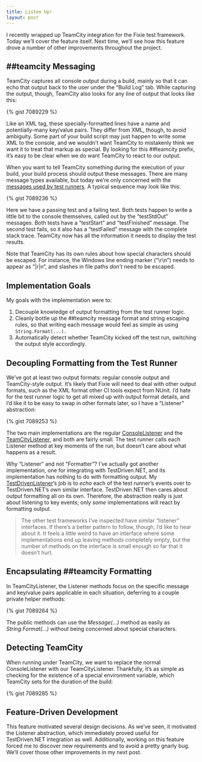```yaml
---
title: Listen Up!
layout: post
---
```

I recently wrapped up TeamCity integration for the Fixie test framework. Today we&#8217;ll cover the feature itself. Next time, we&#8217;ll see how this feature drove a number of other improvements throughout the project.

## ##teamcity Messaging

TeamCity captures all console output during a build, mainly so that it can echo that output back to the user under the &#8220;Build Log&#8221; tab. While capturing the output, though, TeamCity also looks for any line of output that looks like this:

{% gist 7089229 %}

Like an XML tag, these specially-formatted lines have a name and potentially-many key/value pairs. They differ from XML, though, to avoid ambiguity. Some part of your build script may just happen to write some XML to the console, and we wouldn&#8217;t want TeamCity to mistakenly think we want it to treat that markup as special. By looking for this ##teamcity prefix, it&#8217;s easy to be clear when we do want TeamCity to react to our output.

When you want to tell TeamCity something during the execution of your build, your build process should output these messages. There are many message types available, but today we&#8217;re only concerned with the [messages used by test runners](http://confluence.jetbrains.com/display/TCD8/Build+Script+Interaction+with+TeamCity#BuildScriptInteractionwithTeamCity-ReportingTests). A typical sequence may look like this:

{% gist 7089236 %}

Here we have a passing test and a failing test. Both tests happen to write a little bit to the console themselves, called out by the &#8220;testStdOut&#8221; messages. Both tests have a &#8220;testStart&#8221; and &#8220;testFinished&#8221; message. The second test fails, so it also has a &#8220;testFailed&#8221; message with the complete stack trace. TeamCity now has all the information it needs to display the test results.

Note that TeamCity has its own rules about how special characters should be escaped. For instance, the Windows line ending marker (&#8220;\r\n&#8221;) needs to appear as &#8220;|r|n&#8221;, and slashes in file paths _don&#8217;t_ need to be escaped.

## Implementation Goals

My goals with the implementation were to:

  1. Decouple knowledge of output formatting from the test runner logic.
  2. Cleanly bottle up the ##teamcity message format and string escaping rules, so that writing each message would feel as simple as using `String.Format(...).`
  3. Automatically detect whether TeamCity kicked off the test run, switching the output style accordingly.

## Decoupling Formatting from the Test Runner

We&#8217;ve got at least two output formats: regular console output and TeamCity-style output. It&#8217;s likely that Fixie will need to deal with other output formats, such as the XML format other CI tools expect from NUnit. I&#8217;d hate for the test runner logic to get all mixed up with output format details, and I&#8217;d like it to be easy to swap in other formats later, so I have a &#8220;Listener&#8221; abstraction:

{% gist 7089253 %}

The two main implementations are the regular [ConsoleListener](https://github.com/plioi/fixie/blob/bbf7966fee939f1c6433695a7678e62d91419c1f/src/Fixie/Listeners/ConsoleListener.cs) and the [TeamCityListener](https://github.com/plioi/fixie/blob/bbf7966fee939f1c6433695a7678e62d91419c1f/src/Fixie/Listeners/TeamCityListener.cs), and both are fairly small. The test runner calls each Listener method at key moments of the run, but doesn&#8217;t care about what happens as a result.

Why &#8220;Listener&#8221; and not &#8220;Formatter&#8221;? I&#8217;ve actually got another implementation, one for integrating with TestDriven.NET, and its implementation has nothing to do with formatting output. My [TestDrivenListener](https://github.com/plioi/fixie/blob/bbf7966fee939f1c6433695a7678e62d91419c1f/src/Fixie.TestDriven/TestDrivenListener.cs)&#8216;s job is to _echo_ each of the test runner&#8217;s events over to TestDriven.NET&#8217;s _own_ similar interface. TestDriven.NET then cares about output formatting all on its own. Therefore, the abstraction really is just about listening to key events; only _some_ implementations will react by formatting output.

> The other test frameworks I&#8217;ve inspected have similar &#8220;listener&#8221; interfaces. If there&#8217;s a better pattern to follow, though, I&#8217;d like to hear about it. It feels a little weird to have an interface where some implementations end up leaving methods completely empty, but the number of methods on the interface is small enough so far that it doesn&#8217;t hurt.

## Encapsulating ##teamcity Formatting

In TeamCityListener, the Listener methods focus on the specific message and key/value pairs applicable in each situation, deferring to a couple private helper methods:

{% gist 7089264 %}

The public methods can use the _Message(&#8230;)_ method as easily as _String.Format(&#8230;)_ without being concerned about special characters.

## Detecting TeamCity

When running under TeamCity, we want to replace the normal ConsoleListener with our TeamCityListener. Thankfully, it&#8217;s as simple as checking for the existence of a special environment variable, which TeamCity sets for the duration of the build:

{% gist 7089285 %}

## Feature-Driven Development

This feature motivated several design decisions. As we&#8217;ve seen, it motivated the Listener abstraction, which immediately proved useful for TestDriven.NET integration as well. Additionally, working on this feature forced me to discover new requirements and to avoid a pretty gnarly bug. We&#8217;ll cover those other improvements in my next post.